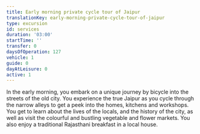 ```yaml
---
title: Early morning private cycle tour of Jaipur
translationKey: early-morning-private-cycle-tour-of-jaipur
type: excursion
id: services
duration: '03:00'
startTime: ''
transfer: 0
daysOfOperation: 127
vehicle: 1
guide: 0
dayAtLeisure: 0
active: 1
---
```

In the early morning, you embark on a unique journey by bicycle into the streets of the old city. You experience the true Jaipur as you cycle through the narrow alleys to get a peek into the homes, kitchens and workshops. You get to learn about the lives of the locals, and the history of the city, as well as visit the colourful and bustling vegetable and flower markets. You also enjoy a traditional Rajasthani breakfast in a local house.